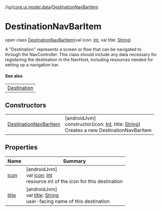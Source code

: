 //[ui](../../../index.md)/[core.ui.model.data](../index.md)/[DestinationNavBarItem](index.md)

# DestinationNavBarItem

open class [DestinationNavBarItem](index.md)(val icon: [Int](https://kotlinlang.org/api/latest/jvm/stdlib/kotlin/-int/index.html), val title: [String](https://kotlinlang.org/api/latest/jvm/stdlib/kotlin/-string/index.html))

A &quot;Destination&quot; represents a screen or flow that can be navigated to through the NavController. This class should include any data necessary for registering the destination in the NavHost, including resources needed for setting up a navigation bar.

#### See also

| |
|---|
| [Destination](../-destination/index.md) |

## Constructors

| | |
|---|---|
| [DestinationNavBarItem](-destination-nav-bar-item.md) | [androidJvm]<br>constructor(icon: [Int](https://kotlinlang.org/api/latest/jvm/stdlib/kotlin/-int/index.html), title: [String](https://kotlinlang.org/api/latest/jvm/stdlib/kotlin/-string/index.html))<br>Creates a new DestinationNavBarItem |

## Properties

| Name | Summary |
|---|---|
| [icon](icon.md) | [androidJvm]<br>val [icon](icon.md): [Int](https://kotlinlang.org/api/latest/jvm/stdlib/kotlin/-int/index.html)<br>resource int of the icon for this destination |
| [title](title.md) | [androidJvm]<br>val [title](title.md): [String](https://kotlinlang.org/api/latest/jvm/stdlib/kotlin/-string/index.html)<br>user-facing name of this destination |

